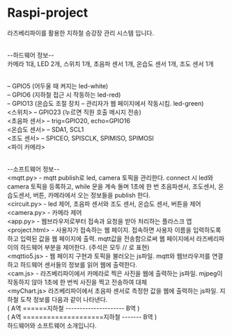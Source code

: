 # Raspi-project<br/>
라즈베리파이를 활용한 지하철 승강장 관리 시스템 입니다.<br/><br/>

--하드웨어 정보--<br/>
카메라 1대, LED 2개, 스위치 1개, 초음파 센서 1개, 온습도 센서 1개, 조도 센서 1개<br/><br/>

<LED1> – GPIO5 (어두울 때 켜지는 led-white)<br/>
<LED2> – GPIO6 (지하철 접근 시 작동하는 led-red)<br/>
<LED3> – GPIO13 (온습도 조절 장치 – 관리자가 웹 페이지에서 작동시킴. led-green)<br/>
<스위치> – GPIO23 (누르면 직원 호출 메시지 전송)<br/>
<초음파 센서> – trig=GPIO20, echo=GPIO16<br/>
<온습도 센서> – SDA1, SCL1<br/>
<조도 센서> – SPICEO, SPISCLK, SPIMISO, SPIMOSI<br/>
<파이 카메라><br/><br/>

--소프트웨어 정보--<br/>
<mqtt.py> - mqtt publish로 led, camera 토픽을 관리한다. connect 시 led와 camera 토픽을 등록하고, while 문을 계속 돌며 1초에 한 번 초음파센서, 조도센서, 온습도센서, 버튼, 카메라에서 오는 정보들을 publish 한다.<br/>
<circuit.py> - led 제어, 초음파 센서와 조도 센서, 온습도 센서, 버튼을 제어<br/>
<camera.py> - 카메라 제어<br/>
<app.py> - 웹브라우저로부터 접속과 요청을 받아 처리하는 플라스크 앱<br/>
<project.html> - 사용자가 접속하는 웹 페이지. 접속하면 사용자 이름을 입력하도록 하고 입력된 값을 웹 페이지에 출력. mqtt값을 전송함으로써 웹 페이지에서 라즈베리파이의 하드웨어 부분을 제어한다. (주석은 모두 // 로 표현)<br/>
<mqttio5.js> - 웹 페이지 구현과 토픽을 불러오는 js파일. mqtt와 웹브라우저를 연결하고 하드웨어 센서들의 정보를 읽어 웹에 출력한다. <br/>
<cam.js> - 라즈베리파이에서 카메라로 찍은 사진을 웹에 출력하는 js파일. mjpeg이 작동하지 않아 1초에 한 번씩 사진을 찍고 전송하여 대체<br/>
<myChart.js>
라즈베리파이에서 초음파 센서로 측정한 값을 웹에 출력하는 js파일. 지하철 도착 정보를 다음과 같이 나타낸다.<br/>
          ( A역 ======지하철 --------------------- B역 )<br/>
          ( A역 ====================지하철 ------- B역 )<br/>하드웨어와 소프트웨어 소개입니다.
